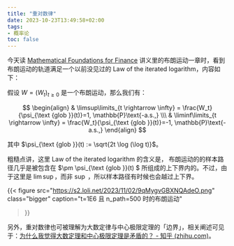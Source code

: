 ```yaml
---
title: "重对数律"
date: 2023-10-23T13:49:58+02:00
tags:
- 概率论
toc: false
---
```




今天读 [Mathematical Foundations for Finance](https://metaphor.ethz.ch/x/2023/hs/401-3913-01L/) 讲义里的布朗运动一章时，看到布朗运动的轨道满足一个以前没见过的 Law of the iterated logarithm，内容如下：

假设 $W=(W_t)_{t \geq 0}$ 是一个布朗运动，那么我们有：


$$
\begin{align}
& \limsup\limits_{t \rightarrow \infty} = \frac{W_t}{\psi_{\text {glob }}(t)}=1, \mathbb{P}\text{-a.s.,}
\\\
& \liminf\limits_{t \rightarrow \infty} = \frac{W_t}{\psi_{\text {glob }}(t)}=-1, \mathbb{P}\text{-a.s.,}
\end{align}
$$

其中 $\psi_{\text {glob }}(t) := \sqrt{2t \log (\log t)}$。

粗糙点讲，这里 Law of the iterated logarithm 的含义是， 布朗运动的的样本路径几乎是被包含在 $\pm \psi_{\text {glob }}(t) $ 所组成的上下界内的。不过，由于这里是 $\lim \sup$，而非 $\sup$ ，所以样本路径有时候也会越过上下界。



{{< figure
  src="https://s2.loli.net/2023/11/02/9qMygvGBXNQAdeO.png"
  class="bigger"
  caption="t=1E6 且 n_path=500 时的布朗运动"

>}}



另外，重对数律也可被理解为大数定律与中心极限定理的「边界」，相关阐述可见于：[为什么我觉得大数定理和中心极限定理是矛盾的？ - 知乎 (zhihu.com)](https://www.zhihu.com/question/48256489/answer/899900047)。